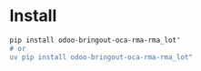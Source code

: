 # Install

```bash
pip install odoo-bringout-oca-rma-rma_lot"
# or
uv pip install odoo-bringout-oca-rma-rma_lot"
```
